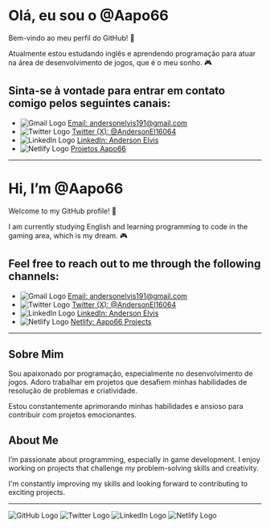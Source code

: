 # Olá, eu sou o @Aapo66

Bem-vindo ao meu perfil do GitHub! 🚀

Atualmente estou estudando inglês e aprendendo programação para atuar na área de desenvolvimento de jogos, que é o meu sonho. 🎮

## Sinta-se à vontade para entrar em contato comigo pelos seguintes canais:

- ![Gmail Logo](https://upload.wikimedia.org/wikipedia/commons/a/a1/Gmail_Icon.png) [Email: andersonelvis191@gmail.com](mailto:andersonelvis191@gmail.com)
- ![Twitter Logo](https://upload.wikimedia.org/wikipedia/commons/6/60/Twitter_Logo_as_of_2021.svg) [Twitter (X): @AndersonEl16064](https://twitter.com/AndersonEl16064)
- ![LinkedIn Logo](https://upload.wikimedia.org/wikipedia/commons/c/ca/LinkedIn_logo_initials.png) [LinkedIn: Anderson Elvis](https://linkedin.com/in/anderson-elvis-8a8406227)
- ![Netlify Logo](https://upload.wikimedia.org/wikipedia/commons/a/a7/Netlify_logo.svg) [Projetos Aapo66](https://app.netlify.com/teams/aapo66/sites)

---

# Hi, I’m @Aapo66

Welcome to my GitHub profile! 🚀

I am currently studying English and learning programming to code in the gaming area, which is my dream. 🎮

## Feel free to reach out to me through the following channels:

- ![Gmail Logo](https://upload.wikimedia.org/wikipedia/commons/a/a1/Gmail_Icon.png) [Email: andersonelvis191@gmail.com](mailto:andersonelvis191@gmail.com)
- ![Twitter Logo](https://upload.wikimedia.org/wikipedia/commons/6/60/Twitter_Logo_as_of_2021.svg) [Twitter (X): @AndersonEl16064](https://twitter.com/AndersonEl16064)
- ![LinkedIn Logo](https://upload.wikimedia.org/wikipedia/commons/c/ca/LinkedIn_logo_initials.png) [LinkedIn: Anderson Elvis](https://linkedin.com/in/anderson-elvis-8a8406227)
- ![Netlify Logo](https://upload.wikimedia.org/wikipedia/commons/a/a7/Netlify_logo.svg) [Netlify: Aapo66 Projects](https://app.netlify.com/teams/aapo66/sites)

---

## Sobre Mim

Sou apaixonado por programação, especialmente no desenvolvimento de jogos. Adoro trabalhar em projetos que desafiem minhas habilidades de resolução de problemas e criatividade.

Estou constantemente aprimorando minhas habilidades e ansioso para contribuir com projetos emocionantes.

## About Me

I’m passionate about programming, especially in game development. I enjoy working on projects that challenge my problem-solving skills and creativity.

I'm constantly improving my skills and looking forward to contributing to exciting projects.

---

![GitHub Logo](https://github.com/favicon.ico) ![Twitter Logo](https://upload.wikimedia.org/wikipedia/commons/6/60/Twitter_Logo_as_of_2021.svg) ![LinkedIn Logo](https://upload.wikimedia.org/wikipedia/commons/c/ca/LinkedIn_logo_initials.png) ![Netlify Logo](https://upload.wikimedia.org/wikipedia/commons/a/a7/Netlify_logo.svg)
